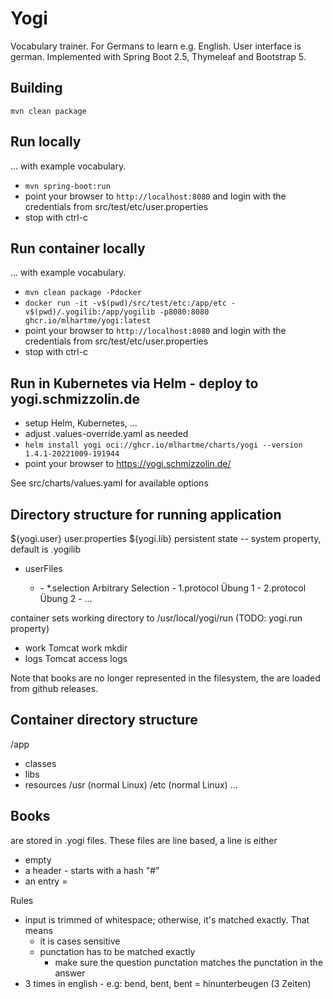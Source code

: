 # Yogi

Vocabulary trainer. For Germans to learn e.g. English. User interface is german.
Implemented with Spring Boot 2.5, Thymeleaf and Bootstrap 5.

## Building

`mvn clean package`

## Run locally

... with example vocabulary.

* `mvn spring-boot:run`
* point your browser to `http://localhost:8080` and 
  login with the credentials from src/test/etc/user.properties
* stop with ctrl-c

## Run container locally

... with example vocabulary.

* `mvn clean package -Pdocker`
* `docker run -it -v$(pwd)/src/test/etc:/app/etc -v$(pwd)/.yogilib:/app/yogilib -p8080:8080 ghcr.io/mlhartme/yogi:latest`
* point your browser to `http://localhost:8080` and login with the credentials from src/test/etc/user.properties
* stop with ctrl-c


## Run in Kubernetes via Helm - deploy to yogi.schmizzolin.de

* setup Helm, Kubernetes, ...
* adjust .values-override.yaml as needed
* `helm install yogi oci://ghcr.io/mlhartme/charts/yogi --version 1.4.1-20221009-191944`
* point your browser to https://yogi.schmizzolin.de/

See src/charts/values.yaml for available options


## Directory structure for running application

${yogi.user}                user.properties
${yogi.lib}                 persistent state -- system property, default is .yogilib
  - <user>                  userFiles
    - <book>
      - *.selection         Arbitrary Selection
      - 1.protocol          Übung 1
      - 2.protocol          Übung 2
      - ...
<cwd>                       container sets working directory to /usr/local/yogi/run (TODO: yogi.run property)
  - work    Tomcat work mkdir
  - logs    Tomcat access logs

Note that books are no longer represented in the filesystem, the are loaded from github releases.

## Container directory structure

/app
  - classes
  - libs
  - resources
/usr              (normal Linux)
/etc              (normal Linux)
...

## Books

are stored in <name>.yogi files. These files are line based, a line is either
* empty
* a header - starts with a hash "#"
* an entry <left>=<right>

Rules
* input is trimmed of whitespace; otherwise, it's matched exactly. That means
  * it is cases sensitive
  * punctation has to be matched exactly
    * make sure the question punctation matches the punctation in the answer
* 3 times in english - e.g:
   bend, bent, bent = hinunterbeugen (3 Zeiten)


